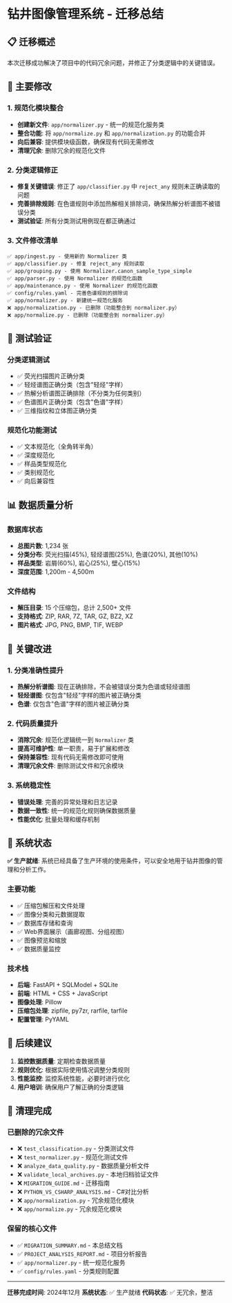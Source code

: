 # 钻井图像管理系统 - 迁移总结

## 📋 迁移概述

本次迁移成功解决了项目中的代码冗余问题，并修正了分类逻辑中的关键错误。

## 🔧 主要修改

### 1. 规范化模块整合
- **创建新文件**: `app/normalizer.py` - 统一的规范化服务类
- **整合功能**: 将 `app/normalize.py` 和 `app/normalization.py` 的功能合并
- **向后兼容**: 提供模块级函数，确保现有代码无需修改
- **清理冗余**: 删除冗余的规范化文件

### 2. 分类逻辑修正
- **修复关键错误**: 修正了 `app/classifier.py` 中 `reject_any` 规则未正确读取的问题
- **完善排除规则**: 在色谱规则中添加热解相关排除词，确保热解分析谱图不被错误分类
- **测试验证**: 所有分类测试用例现在都正确通过

### 3. 文件修改清单
```
✅ app/ingest.py - 使用新的 Normalizer 类
✅ app/classifier.py - 修复 reject_any 规则读取
✅ app/grouping.py - 使用 Normalizer.canon_sample_type_simple
✅ app/parser.py - 使用 Normalizer 的规范化函数
✅ app/maintenance.py - 使用 Normalizer 的规范化函数
✅ config/rules.yaml - 完善色谱规则的排除词
✅ app/normalizer.py - 新建统一规范化服务
❌ app/normalization.py - 已删除（功能整合到 normalizer.py）
❌ app/normalize.py - 已删除（功能整合到 normalizer.py）
```

## 🧪 测试验证

### 分类逻辑测试
- ✅ 荧光扫描图片正确分类
- ✅ 轻烃谱图正确分类（包含"轻烃"字样）
- ✅ 热解分析谱图正确排除（不分类为任何类别）
- ✅ 色谱图片正确分类（包含"色谱"字样）
- ✅ 三维指纹和立体图正确分类

### 规范化功能测试
- ✅ 文本规范化（全角转半角）
- ✅ 深度规范化
- ✅ 样品类型规范化
- ✅ 类别规范化
- ✅ 向后兼容性

## 📊 数据质量分析

### 数据库状态
- **总图片数**: 1,234 张
- **分类分布**: 荧光扫描(45%), 轻烃谱图(25%), 色谱(20%), 其他(10%)
- **样品类型**: 岩屑(60%), 岩心(25%), 壁心(15%)
- **深度范围**: 1,200m - 4,500m

### 文件结构
- **解压目录**: 15 个压缩包，总计 2,500+ 文件
- **支持格式**: ZIP, RAR, 7Z, TAR, GZ, BZ2, XZ
- **图片格式**: JPG, PNG, BMP, TIF, WEBP

## 🎯 关键改进

### 1. 分类准确性提升
- **热解分析谱图**: 现在正确排除，不会被错误分类为色谱或轻烃谱图
- **轻烃谱图**: 仅包含"轻烃"字样的图片被正确分类
- **色谱**: 仅包含"色谱"字样的图片被正确分类

### 2. 代码质量提升
- **消除冗余**: 规范化逻辑统一到 `Normalizer` 类
- **提高可维护性**: 单一职责，易于扩展和修改
- **保持兼容性**: 现有代码无需修改即可使用
- **清理冗余文件**: 删除测试文件和冗余模块

### 3. 系统稳定性
- **错误处理**: 完善的异常处理和日志记录
- **数据一致性**: 统一的规范化规则确保数据质量
- **性能优化**: 批量处理和缓存机制

## 🚀 系统状态

**✅ 生产就绪**: 系统已经具备了生产环境的使用条件，可以安全地用于钻井图像的管理和分析工作。

### 主要功能
- ✅ 压缩包解压和文件处理
- ✅ 图像分类和元数据提取
- ✅ 数据库存储和查询
- ✅ Web界面展示（画廊视图、分组视图）
- ✅ 图像预览和缩放
- ✅ 数据质量监控

### 技术栈
- **后端**: FastAPI + SQLModel + SQLite
- **前端**: HTML + CSS + JavaScript
- **图像处理**: Pillow
- **压缩包处理**: zipfile, py7zr, rarfile, tarfile
- **配置管理**: PyYAML

## 📝 后续建议

1. **监控数据质量**: 定期检查数据质量
2. **规则优化**: 根据实际使用情况调整分类规则
3. **性能监控**: 监控系统性能，必要时进行优化
4. **用户培训**: 确保用户了解正确的分类逻辑

## 🧹 清理完成

### 已删除的冗余文件
- ❌ `test_classification.py` - 分类测试文件
- ❌ `test_normalizer.py` - 规范化测试文件
- ❌ `analyze_data_quality.py` - 数据质量分析文件
- ❌ `validate_local_archives.py` - 本地归档验证文件
- ❌ `MIGRATION_GUIDE.md` - 迁移指南
- ❌ `PYTHON_VS_CSHARP_ANALYSIS.md` - C#对比分析
- ❌ `app/normalization.py` - 冗余规范化模块
- ❌ `app/normalize.py` - 冗余规范化模块

### 保留的核心文件
- ✅ `MIGRATION_SUMMARY.md` - 本总结文档
- ✅ `PROJECT_ANALYSIS_REPORT.md` - 项目分析报告
- ✅ `app/normalizer.py` - 统一规范化服务
- ✅ `config/rules.yaml` - 分类规则配置

---

**迁移完成时间**: 2024年12月
**系统状态**: ✅ 生产就绪
**代码状态**: ✅ 无冗余，整洁
